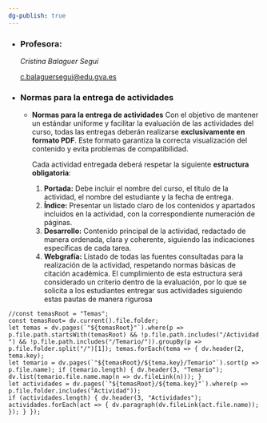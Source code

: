 ```yaml
---
dg-publish: true
---
```


 - ### Profesora:
    
    _Cristina Balaguer Seguí_
    
    c.balaguersegui@edu.gva.es

- ### Normas para la entrega de actividades
    - **Normas para la entrega de actividades**
        Con el objetivo de mantener un estándar uniforme y facilitar la evaluación de las actividades del curso, todas las entregas deberán realizarse **exclusivamente en formato PDF**. Este formato garantiza la correcta visualización del contenido y evita problemas de compatibilidad.
        
        Cada actividad entregada deberá respetar la siguiente **estructura obligatoria**:
        1. **Portada:** Debe incluir el nombre del curso, el título de la actividad, el nombre del estudiante y la fecha de entrega.
        2. **Índice:** Presentar un listado claro de los contenidos y apartados incluidos en la actividad, con la correspondiente numeración de páginas.
        3. **Desarrollo:** Contenido principal de la actividad, redactado de manera ordenada, clara y coherente, siguiendo las indicaciones específicas de cada tarea.
        4. **Webgrafía:** Listado de todas las fuentes consultadas para la realización de la actividad, respetando normas básicas de citación académica.
El cumplimiento de esta estructura será considerado un criterio dentro de la evaluación, por lo que se solicita a los estudiantes entregar sus actividades siguiendo estas pautas de manera rigurosa


```dataviewjs
//const temasRoot = "Temas"; 
const temasRoot= dv.current().file.folder;
let temas = dv.pages(`"${temasRoot}"`).where(p => p.file.path.startsWith(temasRoot) && !p.file.path.includes("/Actividad ") && !p.file.path.includes("/Temario/")).groupBy(p => p.file.folder.split("/")[1]); temas.forEach(tema => { dv.header(2, tema.key);
let temario = dv.pages(`"${temasRoot}/${tema.key}/Temario"`).sort(p => p.file.name); if (temario.length) { dv.header(3, "Temario"); dv.list(temario.file.name.map(n => dv.fileLink(n))); } 
let actividades = dv.pages(`"${temasRoot}/${tema.key}"`).where(p => p.file.folder.includes("Actividad")); 
if (actividades.length) { dv.header(3, "Actividades"); 
actividades.forEach(act => { dv.paragraph(dv.fileLink(act.file.name)); }); } });
```

